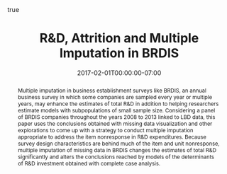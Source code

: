 ---
abstract: Multiple imputation in business establishment surveys like BRDIS, an annual business survey in which some companies are sampled every year or multiple years, may enhance the estimates of total R&D in addition to helping researchers estimate models with subpopulations of small sample size. Considering a panel of BRDIS companies throughout the years 2008 to 2013 linked to LBD data, this paper uses the conclusions obtained with missing data visualization and other explorations to come up with a strategy to conduct multiple   imputation appropriate to address the item nonresponse in R&D expenditures. Because survey design characteristics are behind much of the    item and unit nonresponse, multiple imputation of missing data in BRDIS changes the estimates of total R&D significantly and alters the conclusions reached by models of the determinants of R&D investment obtained with complete case analysis. 
authors:
- J Sanchez
- S Kahmann
date: "2017-02-01T00:00:00-07:00"
doi: ""
draft: false
featured: true
math: true
projects:
- internal-project
publication: US Census Bureau Center for Economic Studies Paper No. CES-WP-17-13.
publication_types:
- "3"
tags: [Multiple Imputation, R&D, Attrition, Unit Nonresponse, Item Nonresponse, MICE]
title: R&D, Attrition and Multiple Imputation in BRDIS
url_pdf: https://www2.census.gov/ces/wp/2017/CES-WP-17-13.pdf
---